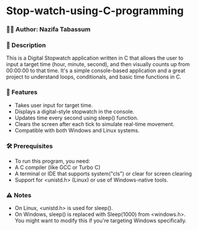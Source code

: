 # Stop-watch-using-C-programming
### 👩‍💻 Author: Nazifa Tabassum
### 📄 Description
This is a Digital Stopwatch application written in C that allows the user to input a target time (hour, minute, second), and then visually counts up from 00:00:00 to that time. It's a simple console-based application and a great project to understand loops, conditionals, and basic time functions in C.
### 🚀 Features
- Takes user input for target time.
- Displays a digital-style stopwatch in the console.
- Updates time every second using sleep() function.
- Clears the screen after each tick to simulate real-time movement.
- Compatible with both Windows and Linux systems.
### 🛠 Prerequisites
- To run this program, you need:
- A C compiler (like GCC or Turbo C)
- A terminal or IDE that supports system("cls") or clear for screen clearing
- Support for <unistd.h> (Linux) or use of Windows-native tools.
### ⚠️ Notes
- On Linux, <unistd.h> is used for sleep().
- On Windows, sleep() is replaced with Sleep(1000) from <windows.h>. You might want to modify this if you're targeting Windows specifically.


